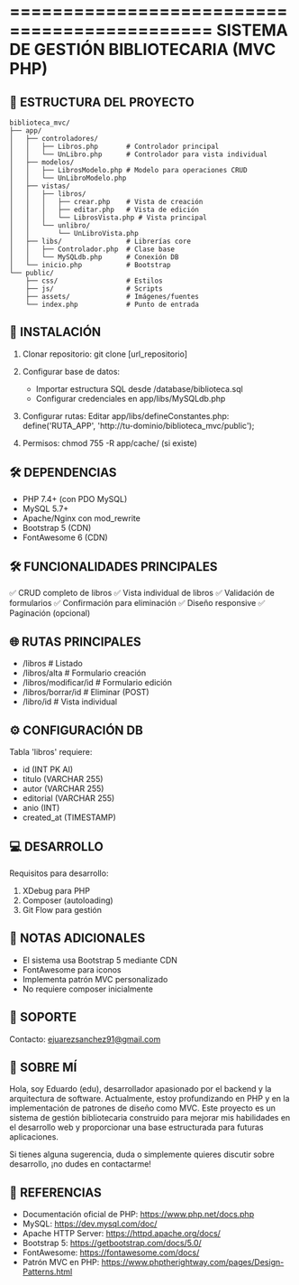 =============================================
SISTEMA DE GESTIÓN BIBLIOTECARIA (MVC PHP)
=============================================

📂 ESTRUCTURA DEL PROYECTO
----------------------------
```
biblioteca_mvc/
├── app/
│   ├── controladores/
│   │   ├── Libros.php       # Controlador principal
│   │   └── UnLibro.php      # Controlador para vista individual
│   ├── modelos/
│   │   ├── LibrosModelo.php # Modelo para operaciones CRUD
│   │   └── UnLibroModelo.php
│   ├── vistas/
│   │   ├── libros/
│   │   │   ├── crear.php    # Vista de creación
│   │   │   ├── editar.php   # Vista de edición
│   │   │   └── LibrosVista.php # Vista principal
│   │   └── unlibro/
│   │       └── UnLibroVista.php
│   ├── libs/                # Librerías core
│   │   ├── Controlador.php  # Clase base
│   │   └── MySQLdb.php      # Conexión DB
│   └── inicio.php           # Bootstrap
└── public/
    ├── css/                 # Estilos
    ├── js/                  # Scripts
    ├── assets/              # Imágenes/fuentes
    └── index.php            # Punto de entrada

```

🚀 INSTALACIÓN
------------------
1. Clonar repositorio:
   git clone [url_repositorio]
   
2. Configurar base de datos:
   - Importar estructura SQL desde /database/biblioteca.sql
   - Configurar credenciales en app/libs/MySQLdb.php

3. Configurar rutas:
   Editar app/libs/defineConstantes.php:
   define('RUTA_APP', 'http://tu-dominio/biblioteca_mvc/public');

4. Permisos:
   chmod 755 -R app/cache/ (si existe)

🛠️ DEPENDENCIAS
------------------
- PHP 7.4+ (con PDO MySQL)
- MySQL 5.7+
- Apache/Nginx con mod_rewrite
- Bootstrap 5 (CDN)
- FontAwesome 6 (CDN)

🛠 FUNCIONALIDADES PRINCIPALES
--------------------------------
✅ CRUD completo de libros
✅ Vista individual de libros
✅ Validación de formularios
✅ Confirmación para eliminación
✅ Diseño responsive
✅ Paginación (opcional)

🌐 RUTAS PRINCIPALES
-----------------------
- /libros              # Listado
- /libros/alta         # Formulario creación
- /libros/modificar/id # Formulario edición
- /libros/borrar/id    # Eliminar (POST)
- /libro/id            # Vista individual

⚙️ CONFIGURACIÓN DB
----------------------
Tabla 'libros' requiere:
- id (INT PK AI)
- titulo (VARCHAR 255)
- autor (VARCHAR 255)
- editorial (VARCHAR 255)
- anio (INT)
- created_at (TIMESTAMP)

💻 DESARROLLO
---------------
Requisitos para desarrollo:
1. XDebug para PHP
2. Composer (autoloading)
3. Git Flow para gestión

📝 NOTAS ADICIONALES
-----------------------
- El sistema usa Bootstrap 5 mediante CDN
- FontAwesome para iconos
- Implementa patrón MVC personalizado
- No requiere composer inicialmente

📧 SOPORTE
------------
Contacto: ejuarezsanchez91@gmail.com

📁 SOBRE MÍ
------------------
Hola, soy Eduardo (edu), desarrollador apasionado por el backend y la arquitectura de software. Actualmente, estoy profundizando en PHP y en la implementación de patrones de diseño como MVC. Este proyecto es un sistema de gestión bibliotecaria construido para mejorar mis habilidades en el desarrollo web y proporcionar una base estructurada para futuras aplicaciones.

Si tienes alguna sugerencia, duda o simplemente quieres discutir sobre desarrollo, ¡no dudes en contactarme!

📑 REFERENCIAS
------------------
- Documentación oficial de PHP: https://www.php.net/docs.php
- MySQL: https://dev.mysql.com/doc/
- Apache HTTP Server: https://httpd.apache.org/docs/
- Bootstrap 5: https://getbootstrap.com/docs/5.0/
- FontAwesome: https://fontawesome.com/docs/
- Patrón MVC en PHP: https://www.phptherightway.com/pages/Design-Patterns.html

